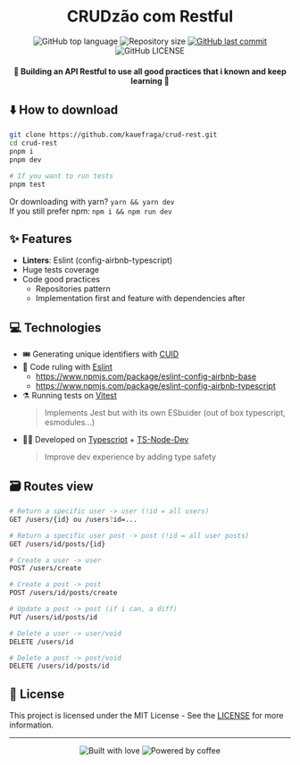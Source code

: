 <h1 align="center">CRUDzão com Restful</h1>

<p align="center">
  <img
    alt="GitHub top language"
    src="https://img.shields.io/github/languages/top/kauefraga/crud-rest.svg"
  />
  <img
    alt="Repository size"
    src="https://img.shields.io/github/repo-size/kauefraga/crud-rest.svg"
  />
  <a href="https://github.com/kauefraga/crud-rest/commits/main">
    <img
      alt="GitHub last commit"
      src="https://img.shields.io/github/last-commit/kauefraga/crud-rest.svg"
    />
  </a>
  <img
    alt="GitHub LICENSE"
    src="https://img.shields.io/github/license/kauefraga/crud-rest.svg"
  />
</p>

<h4 align="center">🍃 Building an API Restful to use all good practices that i known and keep learning 🍃</h4>

## ⬇️ How to download

```bash
git clone https://github.com/kauefraga/crud-rest.git
cd crud-rest
pnpm i
pnpm dev

# If you want to run tests
pnpm test
```

Or downloading with yarn? `yarn && yarn dev`
<br/>
If you still prefer npm: `npm i && npm run dev`

## ✨ Features

- **Linters**: Eslint (config-airbnb-typescript)
- Huge tests coverage
- Code good practices
  - Repositories pattern
  - Implementation first and feature with dependencies after
<!-- - API production-quality implementation
  - Versioning like _`GET /v1`_
  - Request limitations
  ```ts
  // Response template (all responses are expected)
  interface ApiResponse {
    success: boolean;
    data: {
      [key: string]: any;
      error?: Error;
      now: Date; // ISO 8601 (date format)
    };

  }
  ```
    -->

## 💻 Technologies

- 🎟️ Generating unique identifiers with [CUID](https://www.npmjs.com/package/cuid)
- 💄 Code ruling with [Eslint](https://eslint.org)
  - https://www.npmjs.com/package/eslint-config-airbnb-base
  - https://www.npmjs.com/package/eslint-config-airbnb-typescript
- ⚗️ Running tests on [Vitest](https://vitest.dev)
  > Implements Jest but with its own ESbuider (out of box typescript, esmodules...)
- 🧑‍💻 Developed on [Typescript](https://typescriptlang.org) + [TS-Node-Dev](https://npmjs.com/package/ts-node-dev)
  > Improve dev experience by adding type safety

## 🗃️ Routes view

```bash
# Return a specific user -> user (!id = all users)
GET /users/{id} ou /users?id=...

# Return a specific user post -> post (!id = all user posts)
GET /users/id/posts/{id}

# Create a user -> user
POST /users/create

# Create a post -> post
POST /users/id/posts/create

# Update a post -> post (if i can, a diff)
PUT /users/id/posts/id

# Delete a user -> user/void
DELETE /users/id

# Delete a post -> post/void
DELETE /users/id/posts/id
```

## 📝 License

This project is licensed under the MIT License - See the [LICENSE](https://github.com/kauefraga/crud-rest/blob/main/LICENSE) for more information.

---

<div align="center">
  <img alt="Built with love" src="https://forthebadge.com/images/badges/built-with-love.svg">
  <img alt="Powered by coffee" src="https://forthebadge.com/images/badges/powered-by-coffee.svg">
</div>
